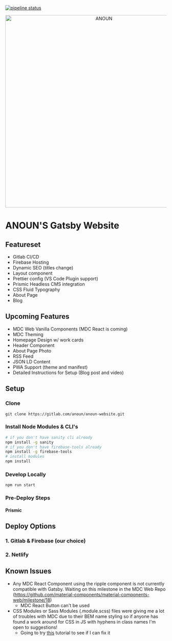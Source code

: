 [![pipeline status](https://gitlab.com/anoun/anoun-gatsby/badges/master/pipeline.svg)](https://gitlab.com/anoun/anoun-gatsby/pipelines)

<p align="center">
  <a href="https://anoun-gatsby-website.firebaseapp.com">
    <img alt="ANOUN" src="https://anoun.design/images/anoun-share-image.png" width="600" />
  </a>
</p>

# ANOUN'S Gatsby Website

## Featureset

- Gitlab CI/CD
- Firebase Hosting
- Dynamic SEO (titles change)
- Layout component
- Prettier config (VS Code Plugin support)
- Prismic Headless CMS integration
- CSS Fluid Typography
- About Page
- Blog

## Upcoming Features

- MDC Web Vanilla Components (MDC React is coming)
- MDC Theming
- Homepage Design w/ work cards
- Header Component
- About Page Photo
- RSS Feed
- JSON LD Content
- PWA Support (theme and manifest)
- Detailed Instructions for Setup (Blog post and video)

## Setup

### Clone

`git clone https://gitlab.com/anoun/anoun-website.git`

### Install Node Modules & CLI's

```bash
# if you don't have sanity cli already
npm install -g sanity
# if you don't have firebase-tools already
npm install -g firebase-tools
# install modules
npm install
```

### Develop Locally

`npm run start`

### Pre-Deploy Steps

#### Prismic

## Deploy Options

### 1. Gitlab & Firebase (our choice)

### 2. Netlify

## Known Issues

- Any MDC React Component using the ripple component is not currently compatible with Gatsby. Waiting on this milestone in the MDC Web Repo (https://github.com/material-components/material-components-web/milestone/18)
  - MDC React Button can't be used
- CSS Modules or Sass Modules (.module.scss) files were giving me a lot of troubles with MDC due to their BEM name styling so if anyone has found a work around for CSS in JS with hyphens in class names I'm open to suggestions!
  - Going to try [this](https://codelabs.developers.google.com/codelabs/mdc-112-web/#0) tutorial to see if I can fix it
